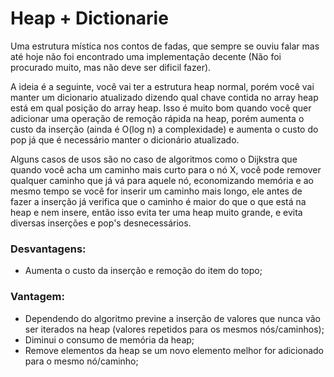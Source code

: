 # Heap + Dictionarie

Uma estrutura mística nos contos de fadas, que sempre se ouviu falar mas até hoje não foi encontrado uma implementação decente (Não foi procurado muito, mas não deve ser dificil fazer).

A ideia é a seguinte, você vai ter a estrutura heap normal, porém você vai manter um dicionario atualizado dizendo qual chave contida no array heap está em qual posição do array heap. Isso é muito bom quando você quer adicionar uma operação de remoção rápida na heap, porém aumenta o custo da inserção (ainda é O(log n) a complexidade) e aumenta o custo do pop já que é necessário manter o dicionário atualizado. 

Alguns casos de usos são no caso de algoritmos como o Dijkstra que quando você acha um caminho mais curto para o nó X, você pode remover qualquer caminho que já vá para aquele nó, economizando memória e ao mesmo tempo se você for inserir um caminho mais longo, ele antes de fazer a inserção já verifica que o caminho é maior do que o que está na heap e nem insere, então isso evita ter uma heap muito grande, e evita diversas inserções e pop's desnecessários.


### Desvantagens:
 - Aumenta o custo da inserção e remoção do item do topo;

### Vantagem:
 - Dependendo do algoritmo previne a inserção de valores que nunca vão ser iterados na heap (valores repetidos para os mesmos nós/caminhos);
 - Diminui o consumo de memória da heap;
 - Remove elementos da heap se um novo elemento melhor for adicionado para o mesmo nó/caminho;


